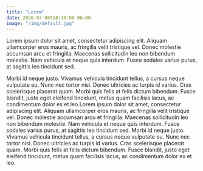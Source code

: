 ```yaml
---
title: "Lorem"
date: 2020-07-08T18:30:00-06:00
image: "/img/default.jpg"
---
```


Lorem ipsum dolor sit amet, consectetur adipiscing elit. Aliquam ullamcorper eros mauris, ac fringilla velit tristique vel. Donec molestie accumsan arcu et fringilla. Maecenas sollicitudin leo non bibendum molestie. Nam vehicula et neque quis interdum. Fusce sodales varius purus, at sagittis leo tincidunt sed. 

Morbi id neque justo. Vivamus vehicula tincidunt tellus, a cursus neque vulputate eu. Nunc nec tortor nisi. Donec ultricies ac turpis id varius. Cras scelerisque placerat quam. Morbi quis felis at felis dictum bibendum. Fusce blandit, justo eget eleifend tincidunt, metus quam facilisis lacus, ac condimentum dolor ex et leo.Lorem ipsum dolor sit amet, consectetur adipiscing elit. Aliquam ullamcorper eros mauris, ac fringilla velit tristique vel. Donec molestie accumsan arcu et fringilla. Maecenas sollicitudin leo non bibendum molestie. Nam vehicula et neque quis interdum. Fusce sodales varius purus, at sagittis leo tincidunt sed. Morbi id neque justo. Vivamus vehicula tincidunt tellus, a cursus neque vulputate eu. Nunc nec tortor nisi. Donec ultricies ac turpis id varius. Cras scelerisque placerat quam. Morbi quis felis at felis dictum bibendum. Fusce blandit, justo eget eleifend tincidunt, metus quam facilisis lacus, ac condimentum dolor ex et leo.